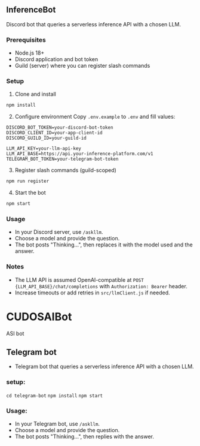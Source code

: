 ## InferenceBot

Discord bot that queries a serverless inference API with a chosen LLM.

### Prerequisites
- Node.js 18+
- Discord application and bot token
- Guild (server) where you can register slash commands

### Setup
1. Clone and install
```bash
npm install
```

2. Configure environment
Copy `.env.example` to `.env` and fill values:
```
DISCORD_BOT_TOKEN=your-discord-bot-token
DISCORD_CLIENT_ID=your-app-client-id
DISCORD_GUILD_ID=your-guild-id

LLM_API_KEY=your-llm-api-key
LLM_API_BASE=https://api.your-inference-platform.com/v1
TELEGRAM_BOT_TOKEN=your-telegram-bot-token
```

3. Register slash commands (guild-scoped)
```bash
npm run register
```

4. Start the bot
```bash
npm start
```

### Usage
- In your Discord server, use `/askllm`.
- Choose a model and provide the question.
- The bot posts "Thinking…", then replaces it with the model used and the answer.

### Notes
- The LLM API is assumed OpenAI-compatible at `POST {LLM_API_BASE}/chat/completions` with `Authorization: Bearer` header.
- Increase timeouts or add retries in `src/llmClient.js` if needed.
# CUDOSAIBot
ASI bot


## Telegram bot

- Telegram bot that queries a serverless inference API with a chosen LLM.

### setup:

 `cd telegram-bot`
 `npm install`
 `npm start`


 ### Usage:
 - In your Telegram bot, use `/askllm`.
 - Choose a model and provide the question.
 - The bot posts "Thinking…", then replies with the answer.
 







